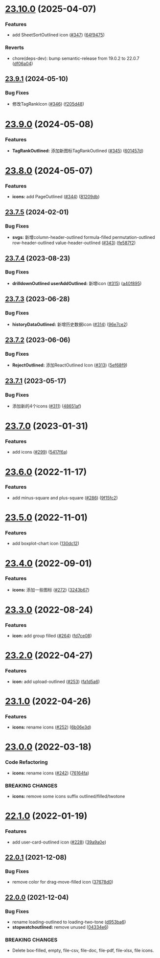 # [23.10.0](https://github.com/growingio/gio-design-icons/compare/v23.9.1...v23.10.0) (2025-04-07)


### Features

* add SheetSortOutlined icon ([#347](https://github.com/growingio/gio-design-icons/issues/347)) ([64f9475](https://github.com/growingio/gio-design-icons/commit/64f9475bbc5d97bd1e66e6302ddf7a6598d21543))


### Reverts

* chore(deps-dev): bump semantic-release from 19.0.2 to 22.0.7 ([df06a04](https://github.com/growingio/gio-design-icons/commit/df06a04ff9a2e5be3cdd797465c6189df48901d8))

## [23.9.1](https://github.com/growingio/gio-design-icons/compare/v23.9.0...v23.9.1) (2024-05-10)


### Bug Fixes

* 修改TagRankIcon ([#346](https://github.com/growingio/gio-design-icons/issues/346)) ([f205d48](https://github.com/growingio/gio-design-icons/commit/f205d48830d38785e01e8b32032bb46cb7db16fd))

# [23.9.0](https://github.com/growingio/gio-design-icons/compare/v23.8.0...v23.9.0) (2024-05-08)


### Features

* **TagRankOutlined:** 添加新图标TagRankOutlined ([#345](https://github.com/growingio/gio-design-icons/issues/345)) ([601457d](https://github.com/growingio/gio-design-icons/commit/601457d3db4a971393e494091760f90449db8ca4))

# [23.8.0](https://github.com/growingio/gio-design-icons/compare/v23.7.5...v23.8.0) (2024-05-07)


### Features

* **icons:** add PageOutlined ([#344](https://github.com/growingio/gio-design-icons/issues/344)) ([81209db](https://github.com/growingio/gio-design-icons/commit/81209db17260958a54f4e75086ea02bc8507ea4d))

## [23.7.5](https://github.com/growingio/gio-design-icons/compare/v23.7.4...v23.7.5) (2024-02-01)


### Bug Fixes

* **svgs:** 新增column-header-outlined formula-filled permutation-outlined row-header-outlined value-header-outlined ([#343](https://github.com/growingio/gio-design-icons/issues/343)) ([fe587f2](https://github.com/growingio/gio-design-icons/commit/fe587f27e03a81290e73b4dce0d8d9bb02840068))

## [23.7.4](https://github.com/growingio/gio-design-icons/compare/v23.7.3...v23.7.4) (2023-08-23)


### Bug Fixes

* **drilldownOutlined userAddOutlined:** 新增icon ([#315](https://github.com/growingio/gio-design-icons/issues/315)) ([a40f895](https://github.com/growingio/gio-design-icons/commit/a40f895a22339d4b2c84be27369ff5b21848d9ba))

## [23.7.3](https://github.com/growingio/gio-design-icons/compare/v23.7.2...v23.7.3) (2023-06-28)


### Bug Fixes

* **historyDataOutlined:** 新增历史数据icon ([#314](https://github.com/growingio/gio-design-icons/issues/314)) ([96e7ce2](https://github.com/growingio/gio-design-icons/commit/96e7ce217e61da42c356a54288f1f6a3a2f3342b))

## [23.7.2](https://github.com/growingio/gio-design-icons/compare/v23.7.1...v23.7.2) (2023-06-06)


### Bug Fixes

* **RejectOutlined:** 添加ReactOutlined Icon ([#313](https://github.com/growingio/gio-design-icons/issues/313)) ([5ef68f9](https://github.com/growingio/gio-design-icons/commit/5ef68f9a9bb31c5f7310654c700627bd5bdd0220))

## [23.7.1](https://github.com/growingio/gio-design-icons/compare/v23.7.0...v23.7.1) (2023-05-17)


### Bug Fixes

* 添加新的4个icons ([#311](https://github.com/growingio/gio-design-icons/issues/311)) ([48651af](https://github.com/growingio/gio-design-icons/commit/48651af46118dcfd62786c49242773671bb4a4fd))

# [23.7.0](https://github.com/growingio/gio-design-icons/compare/v23.6.0...v23.7.0) (2023-01-31)


### Features

* add icons ([#299](https://github.com/growingio/gio-design-icons/issues/299)) ([5417f6a](https://github.com/growingio/gio-design-icons/commit/5417f6a0c6b048607ca5eee9333226948ae2e14f))

# [23.6.0](https://github.com/growingio/gio-design-icons/compare/v23.5.0...v23.6.0) (2022-11-17)


### Features

* add minus-square and plus-square ([#286](https://github.com/growingio/gio-design-icons/issues/286)) ([9f15fc2](https://github.com/growingio/gio-design-icons/commit/9f15fc26de0bc24426196a55aa2a15c90674e2fc))

# [23.5.0](https://github.com/growingio/gio-design-icons/compare/v23.4.0...v23.5.0) (2022-11-01)


### Features

* add boxplot-chart icon ([130dc12](https://github.com/growingio/gio-design-icons/commit/130dc12d00dbadb346beb0ba60a0bb3cd0c08bd9))

# [23.4.0](https://github.com/growingio/gio-design-icons/compare/v23.3.0...v23.4.0) (2022-09-01)


### Features

* **icons:** 添加一些图标 ([#272](https://github.com/growingio/gio-design-icons/issues/272)) ([3243b67](https://github.com/growingio/gio-design-icons/commit/3243b677057b3df395aa372d3d56aebc3cd91bed))

# [23.3.0](https://github.com/growingio/gio-design-icons/compare/v23.2.0...v23.3.0) (2022-08-24)


### Features

* **icon:** add group filled ([#264](https://github.com/growingio/gio-design-icons/issues/264)) ([fd7ce08](https://github.com/growingio/gio-design-icons/commit/fd7ce08ec078c774260cb5074d49964e58850a30))

# [23.2.0](https://github.com/growingio/gio-design-icons/compare/v23.1.0...v23.2.0) (2022-04-27)


### Features

* **icon:** add upload-outlined ([#253](https://github.com/growingio/gio-design-icons/issues/253)) ([fa1d5a6](https://github.com/growingio/gio-design-icons/commit/fa1d5a6532efbf5b03d8df7390e655ce0d7cf0b0))

# [23.1.0](https://github.com/growingio/gio-design-icons/compare/v23.0.0...v23.1.0) (2022-04-26)


### Features

* **icons:** rename icons ([#252](https://github.com/growingio/gio-design-icons/issues/252)) ([6b06e3d](https://github.com/growingio/gio-design-icons/commit/6b06e3d9ec02250afb409cbc9d6517effec167c9))

# [23.0.0](https://github.com/growingio/gio-design-icons/compare/v22.1.0...v23.0.0) (2022-03-18)


### Code Refactoring

* **icons:** rename icons ([#242](https://github.com/growingio/gio-design-icons/issues/242)) ([76164fa](https://github.com/growingio/gio-design-icons/commit/76164fa9f9b1d7a08ad4bde73930c471823203a6))


### BREAKING CHANGES

* **icons:** remove some icons suffix outlined/filled/twotone

# [22.1.0](https://github.com/growingio/gio-design-icons/compare/v22.0.1...v22.1.0) (2022-01-19)


### Features

* add user-card-outlined icon ([#228](https://github.com/growingio/gio-design-icons/issues/228)) ([39a9a0e](https://github.com/growingio/gio-design-icons/commit/39a9a0efe82710897c0ce195d617d1ad6081e420))

## [22.0.1](https://github.com/growingio/gio-design-icons/compare/v22.0.0...v22.0.1) (2021-12-08)


### Bug Fixes

* remove color for drag-move-filled icon ([37678d0](https://github.com/growingio/gio-design-icons/commit/37678d0bbbd3ca41cdff6c040f19ebd87c874aa4))

## [22.0.0](https://github.com/growingio/gio-design-icons/compare/v21.11.1...v22.0.0) (2021-12-04)


### Bug Fixes

* rename loading-outlined to loading-two-tone ([d953ba6](https://github.com/growingio/gio-design-icons/commit/d953ba6aa62921f35dd95da84a158a6bbf5fd796))
* **stopwatchoutlined:** remove unused <g/> ([04334e6](https://github.com/growingio/gio-design-icons/commit/04334e62dd5938d3accfb5b23cc42a86f6fb8d93))


### BREAKING CHANGES

* Delete box-filled, empty, file-csv, file-doc, file-pdf, file-xlsx, file icons.
